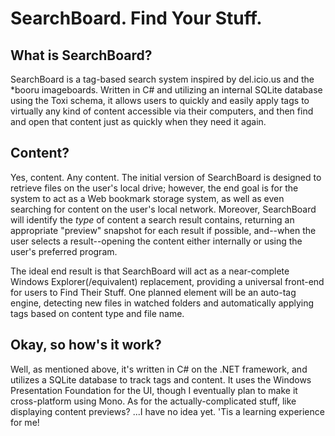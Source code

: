 SearchBoard. Find Your Stuff.
============================

What is SearchBoard?
-------------------

SearchBoard is a tag-based search system inspired by del.icio.us and the *booru imageboards. Written in C# and utilizing an internal SQLite database using the Toxi schema, it allows users to quickly and easily apply tags to virtually any kind of content accessible via their computers, and then find and open that content just as quickly when they need it again.

Content?
--------

Yes, content. Any content. The initial version of SearchBoard is designed to retrieve files on the user's local drive; however, the end goal is for the system to act as a Web bookmark storage system, as well as even searching for content on the user's local network. Moreover, SearchBoard will identify the *type* of content a search result contains, returning an appropriate "preview" snapshot for each result if possible, and--when the user selects a result--opening the content either internally or using the user's preferred program.

The ideal end result is that SearchBoard will act as a near-complete Windows Explorer(/equivalent) replacement, providing a universal front-end for users to Find Their Stuff. One planned element will be an auto-tag engine, detecting new files in watched folders and automatically applying tags based on content type and file name.

Okay, so how's it work?
-----------------------

Well, as mentioned above, it's written in C# on the .NET framework, and utilizes a SQLite database to track tags and content. It uses the Windows Presentation Foundation for the UI, though I eventually plan to make it cross-platform using Mono. As for the actually-complicated stuff, like displaying content previews? ...I have no idea yet. 'Tis a learning experience for me!
